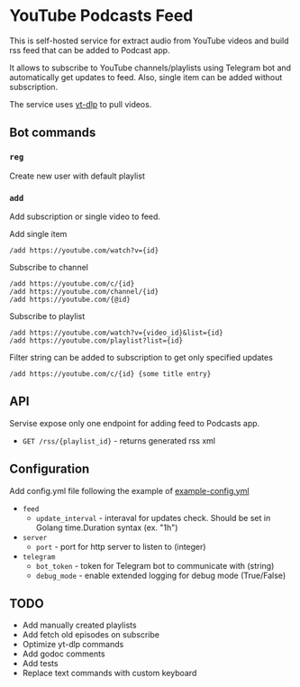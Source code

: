 # YouTube Podcasts Feed

This is self-hosted service for extract audio from YouTube videos and build rss feed that can be added to Podcast app.

It allows to subscribe to YouTube channels/playlists using Telegram bot and automatically get updates to feed.
Also, single item can be added without subscription.

The service uses [yt-dlp](https://github.com/yt-dlp/yt-dlp) to pull videos.

## Bot commands

### `reg`
Create new user with default playlist

### `add`
Add subscription or single video to feed.

Add single item
```
/add https://youtube.com/watch?v={id}
```

Subscribe to channel
```
/add https://youtube.com/c/{id}
/add https://youtube.com/channel/{id}
/add https://youtube.com/{@id}
```

Subscribe to playlist
```
/add https://youtube.com/watch?v={video_id}&list={id}
/add https://youtube.com/playlist?list={id}
```

Filter string can be added to subscription to get only specified updates
```
/add https://youtube.com/c/{id} {some title entry}
```

## API
Servise expose only one endpoint for adding feed to Podcasts app.

- `GET /rss/{playlist_id}` - returns generated rss xml

## Configuration
Add config.yml file following the example of [example-config.yml](https://github.com/wckd1/tg-youtube-podcasts-bot/blob/main/example-config.yml)

- `feed`
    - `update_interval` - interaval for updates check. Should be set in Golang time.Duration syntax (ex. "1h")
- `server`
    - `port` - port for http server to listen to (integer)
- `telegram`
    - `bot_token` - token for Telegram bot to communicate with (string)
    - `debug_mode` - enable extended logging for debug mode (True/False)

## TODO
- Add manually created playlists
- Add fetch old episodes on subscribe
- Optimize yt-dlp commands
- Add godoc comments
- Add tests
- Replace text commands with custom keyboard
